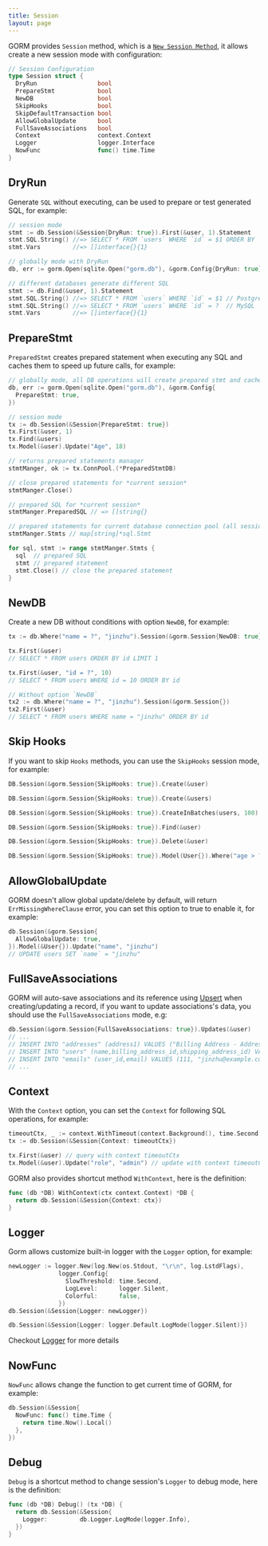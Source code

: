 ```yaml
---
title: Session
layout: page
---
```


GORM provides `Session` method, which is a [`New Session Method`](method_chaining.html), it allows create a new session mode with configuration:

```go
// Session Configuration
type Session struct {
  DryRun                 bool
  PrepareStmt            bool
  NewDB                  bool
  SkipHooks              bool
  SkipDefaultTransaction bool
  AllowGlobalUpdate      bool
  FullSaveAssociations   bool
  Context                context.Context
  Logger                 logger.Interface
  NowFunc                func() time.Time
}
```

## DryRun

Generate `SQL` without executing, can be used to prepare or test generated SQL, for example:

```go
// session mode
stmt := db.Session(&Session{DryRun: true}).First(&user, 1).Statement
stmt.SQL.String() //=> SELECT * FROM `users` WHERE `id` = $1 ORDER BY `id`
stmt.Vars         //=> []interface{}{1}

// globally mode with DryRun
db, err := gorm.Open(sqlite.Open("gorm.db"), &gorm.Config{DryRun: true})

// different databases generate different SQL
stmt := db.Find(&user, 1).Statement
stmt.SQL.String() //=> SELECT * FROM `users` WHERE `id` = $1 // PostgreSQL
stmt.SQL.String() //=> SELECT * FROM `users` WHERE `id` = ?  // MySQL
stmt.Vars         //=> []interface{}{1}
```

## PrepareStmt

`PreparedStmt` creates prepared statement when executing any SQL and caches them to speed up future calls, for example:

```go
// globally mode, all DB operations will create prepared stmt and cache them
db, err := gorm.Open(sqlite.Open("gorm.db"), &gorm.Config{
  PrepareStmt: true,
})

// session mode
tx := db.Session(&Session{PrepareStmt: true})
tx.First(&user, 1)
tx.Find(&users)
tx.Model(&user).Update("Age", 18)

// returns prepared statements manager
stmtManger, ok := tx.ConnPool.(*PreparedStmtDB)

// close prepared statements for *current session*
stmtManger.Close()

// prepared SQL for *current session*
stmtManger.PreparedSQL // => []string{}

// prepared statements for current database connection pool (all sessions)
stmtManger.Stmts // map[string]*sql.Stmt

for sql, stmt := range stmtManger.Stmts {
  sql  // prepared SQL
  stmt // prepared statement
  stmt.Close() // close the prepared statement
}
```

## NewDB

Create a new DB without conditions with option `NewDB`, for example:

```go
tx := db.Where("name = ?", "jinzhu").Session(&gorm.Session{NewDB: true})

tx.First(&user)
// SELECT * FROM users ORDER BY id LIMIT 1

tx.First(&user, "id = ?", 10)
// SELECT * FROM users WHERE id = 10 ORDER BY id

// Without option `NewDB`
tx2 := db.Where("name = ?", "jinzhu").Session(&gorm.Session{})
tx2.First(&user)
// SELECT * FROM users WHERE name = "jinzhu" ORDER BY id
```

## Skip Hooks

If you want to skip `Hooks` methods, you can use the `SkipHooks` session mode, for example:

```go
DB.Session(&gorm.Session{SkipHooks: true}).Create(&user)

DB.Session(&gorm.Session{SkipHooks: true}).Create(&users)

DB.Session(&gorm.Session{SkipHooks: true}).CreateInBatches(users, 100)

DB.Session(&gorm.Session{SkipHooks: true}).Find(&user)

DB.Session(&gorm.Session{SkipHooks: true}).Delete(&user)

DB.Session(&gorm.Session{SkipHooks: true}).Model(User{}).Where("age > ?", 18).Updates(&user)
```

## AllowGlobalUpdate

GORM doesn't allow global update/delete by default, will return `ErrMissingWhereClause` error, you can set this option to true to enable it, for example:

```go
db.Session(&gorm.Session{
  AllowGlobalUpdate: true,
}).Model(&User{}).Update("name", "jinzhu")
// UPDATE users SET `name` = "jinzhu"
```

## FullSaveAssociations

GORM will auto-save associations and its reference using [Upsert](create.html#upsert) when creating/updating a record, if you want to update associations's data, you should use the `FullSaveAssociations` mode, e.g:

```go
db.Session(&gorm.Session{FullSaveAssociations: true}).Updates(&user)
// ...
// INSERT INTO "addresses" (address1) VALUES ("Billing Address - Address 1"), ("Shipping Address - Address 1") ON DUPLICATE KEY SET address1=VALUES(address1);
// INSERT INTO "users" (name,billing_address_id,shipping_address_id) VALUES ("jinzhu", 1, 2);
// INSERT INTO "emails" (user_id,email) VALUES (111, "jinzhu@example.com"), (111, "jinzhu-2@example.com") ON DUPLICATE KEY SET email=VALUES(email);
// ...
```

## Context

With the `Context` option, you can set the `Context` for following SQL operations, for example:

```go
timeoutCtx, _ := context.WithTimeout(context.Background(), time.Second)
tx := db.Session(&Session{Context: timeoutCtx})

tx.First(&user) // query with context timeoutCtx
tx.Model(&user).Update("role", "admin") // update with context timeoutCtx
```

GORM also provides shortcut method `WithContext`,  here is the definition:

```go
func (db *DB) WithContext(ctx context.Context) *DB {
  return db.Session(&Session{Context: ctx})
}
```

## Logger

Gorm allows customize built-in logger with the `Logger` option, for example:

```go
newLogger := logger.New(log.New(os.Stdout, "\r\n", log.LstdFlags),
              logger.Config{
                SlowThreshold: time.Second,
                LogLevel:      logger.Silent,
                Colorful:      false,
              })
db.Session(&Session{Logger: newLogger})

db.Session(&Session{Logger: logger.Default.LogMode(logger.Silent)})
```

Checkout [Logger](logger.html) for more details

## NowFunc

`NowFunc` allows change the function to get current time of GORM, for example:

```go
db.Session(&Session{
  NowFunc: func() time.Time {
    return time.Now().Local()
  },
})
```

## Debug

`Debug` is a shortcut method to change session's `Logger` to debug mode,  here is the definition:

```go
func (db *DB) Debug() (tx *DB) {
  return db.Session(&Session{
    Logger:         db.Logger.LogMode(logger.Info),
  })
}
```
